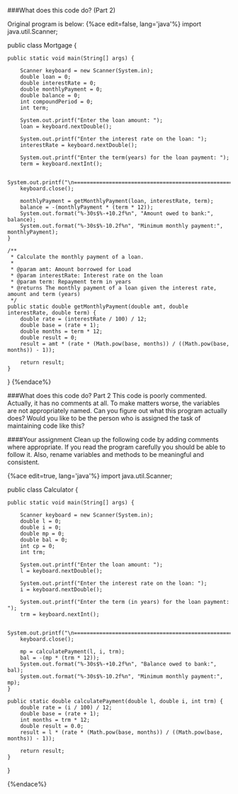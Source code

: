 ###What does this code do? (Part 2)

Original program is below:
{%ace edit=false, lang='java'%}
import java.util.Scanner;

public class Mortgage {
	
	public static void main(String[] args) {
		
		Scanner keyboard = new Scanner(System.in);
		double loan = 0;
		double interestRate = 0;
		double monthlyPayment = 0;
		double balance = 0;
		int compoundPeriod = 0;
		int term;
		
		System.out.printf("Enter the loan amount: ");
		loan = keyboard.nextDouble();
		
		System.out.printf("Enter the interest rate on the loan: ");
		interestRate = keyboard.nextDouble();
		
		System.out.printf("Enter the term(years) for the loan payment: ");
		term = keyboard.nextInt();
		
		System.out.printf("\n================================================================\n");
		keyboard.close();

		monthlyPayment = getMonthlyPayment(loan, interestRate, term);
		balance = -(monthlyPayment * (term * 12));
		System.out.format("%-30s$%-+10.2f%n", "Amount owed to bank:", balance);
		System.out.format("%-30s$%-10.2f%n", "Minimum monthly payment:", monthlyPayment);
	}

	/**
	 * Calculate the monthly payment of a loan.
	 * 
	 * @param amt: Amount borrowed for Load
	 * @param interestRate: Interest rate on the loan
	 * @param term: Repayment term in years 
	 * @returns The monthly payment of a loan given the interest rate, amount and term (years) 
	 */
	public static double getMonthlyPayment(double amt, double interestRate, double term) {
		double rate = (interestRate / 100) / 12;
		double base = (rate + 1);
		double months = term * 12;
		double result = 0;
		result = amt * (rate * (Math.pow(base, months)) / ((Math.pow(base, months)) - 1)); 
		
		return result;
	}
}
{%endace%}


###What does this code do? Part 2
This code is poorly commented. Actually, it has no comments at all. To make matters worse, the variables are not appropriately named. Can you figure out what this program actually does? Would you like to be the person who is assigned the task of maintaining code like this?

####Your assignment
Clean up the following code by adding comments where appropriate. If you read the program carefully you should be able to follow it. Also, rename variables and methods to be meaningful and consistent.


{%ace edit=true, lang='java'%}
import java.util.Scanner;

public class Calculator {
	
	public static void main(String[] args) {
		
		Scanner keyboard = new Scanner(System.in);
		double l = 0;
		double i = 0;
		double mp = 0;
		double bal = 0;
		int cp = 0;
		int trm;
		
		System.out.printf("Enter the loan amount: ");
		l = keyboard.nextDouble();
		
		System.out.printf("Enter the interest rate on the loan: ");
		i = keyboard.nextDouble();
		
		System.out.printf("Enter the term (in years) for the loan payment: ");
		trm = keyboard.nextInt();
		
		System.out.printf("\n================================================================\n");
		keyboard.close();

		mp = calculatePayment(l, i, trm);
		bal = -(mp * (trm * 12));
		System.out.format("%-30s$%-+10.2f%n", "Balance owed to bank:", bal);
		System.out.format("%-30s$%-10.2f%n", "Minimum monthly payment:", mp);
	}

	public static double calculatePayment(double l, double i, int trm) {
		double rate = (i / 100) / 12;
		double base = (rate + 1);
		int months = trm * 12;
		double result = 0.0;
		result = l * (rate * (Math.pow(base, months)) / ((Math.pow(base, months)) - 1)); 
		
		return result;
	}
}

{%endace%}